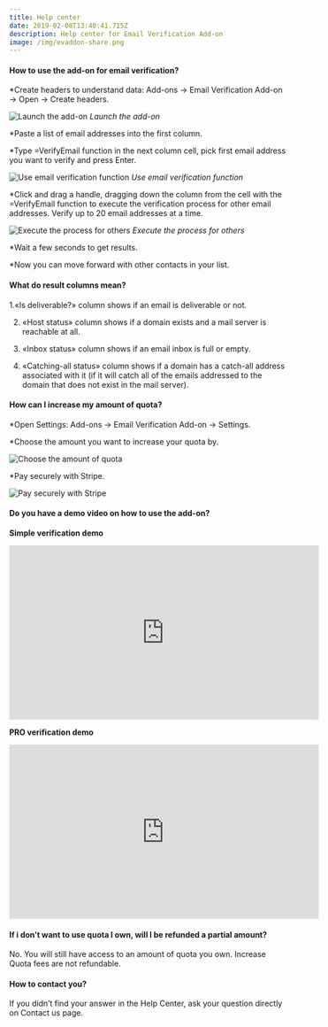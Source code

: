 ```yaml
---
title: Help center
date: 2019-02-08T13:40:41.715Z
description: Help center for Email Verification Add-on
image: /img/evaddon-share.png
---
```

#### How to use the add-on for email verification?

*Create headers to understand data: Add-ons -> Email Verification Add-on -> Open -> Create headers.

![Launch the add-on](/img/h1.png "Launch the add-on")
*Launch the add-on*

*Paste a list of email addresses into the first column.

*Type =VerifyEmail function in the next column cell, pick first email address you want to verify and press Enter.

![Use email verification function](/img/h2.png "Use email verification function")
*Use email verification function*

*Click and drag a handle, dragging down the column from the cell with the =VerifyEmail function to execute the verification process for other email addresses. Verify up to 20 email addresses at a time.

![Execute the process for others](/img/h3.png "Execute the process for others")
*Execute the process for others*

*Wait a few seconds to get results.

*Now you can move forward with other contacts in your list.

#### What do result columns mean?

1.«Is deliverable?» column shows if an email is deliverable or not.

2. «Host status» column shows if a domain exists and a mail server is reachable at all.

3. «Inbox status» column shows if an email inbox is full or empty.

4. «Catching-all status» column shows if a domain has a catch-all address associated with it (if it will catch all of the emails addressed to the domain that does not exist in the mail server).

#### How can I increase my amount of quota?

*Open Settings: Add-ons -> Email Verification Add-on -> Settings.

*Choose the amount you want to increase your quota by.

![Choose the amount of quota](/img/h4.png "Choose the amount of quota")

*Pay securely with Stripe.

![Pay securely with Stripe](/img/h5.png "Pay securely with Stripe")


#### Do you have a demo video on how to use the add-on?

**Simple verification demo**

<iframe width="560" height="315" src="https://www.youtube.com/embed/dE_RdQYI7dc?controls=0&showinfo=0&modestbranding=1&rel=0" frameborder="0" allowfullscreen></iframe>

**PRO verification demo**

<iframe width="560" height="315" src="https://www.youtube.com/embed/5zGOkxkhs8s?controls=0&showinfo=0&modestbranding=1&rel=0" frameborder="0" allowfullscreen></iframe>

#### If i don’t want to use quota I own, will I be refunded a partial amount?

No. You will still have access to an amount of quota you own. Increase Quota fees are not refundable.

#### How to contact you?

If you didn’t find your answer in the Help Center, ask your question directly on Contact us page.
